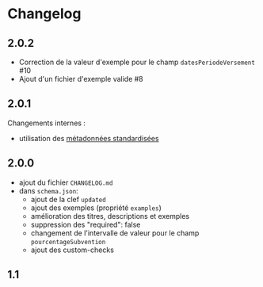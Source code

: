 # Changelog

## 2.0.2

- Correction de la valeur d'exemple pour le champ `datesPeriodeVersement` #10
- Ajout d'un fichier d'exemple valide #8

## 2.0.1

Changements internes :

- utilisation des [métadonnées standardisées](https://github.com/frictionlessdata/specs/blob/master/specs/patterns.md#table-schema-metadata-properties)

## 2.0.0

- ajout du fichier `CHANGELOG.md`
- dans `schema.json`:
  - ajout de la clef `updated`
  - ajout des exemples (propriété `examples`)
  - amélioration des titres, descriptions et exemples
  - suppression des "required": false
  - changement de l'intervalle de valeur pour le champ `pourcentageSubvention`
  - ajout des custom-checks

## 1.1
